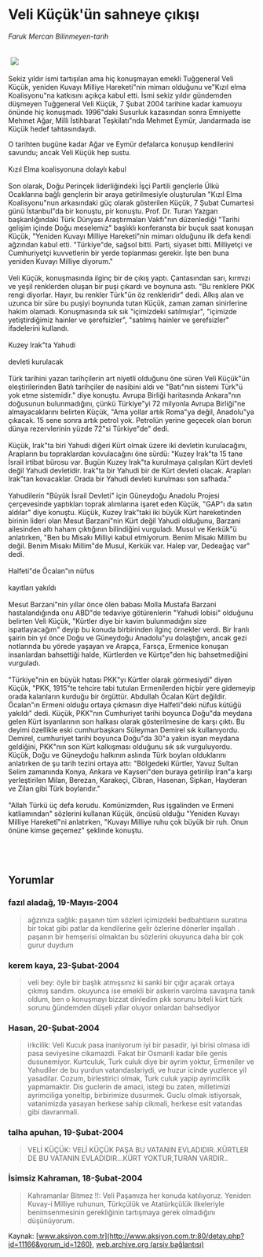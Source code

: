 # Veli Küçük'ün sahneye çıkışı

*Faruk Mercan Bilinmeyen-tarih*

<div>
 <font>
  <img border="0" height="1" src="/web/20050129005012im_/http://www.aksiyon.com.tr/images/blank.gif"/>
 </font>
 <font class="content">
  <p>
   <img border="0" hspace="5" src="http://web.archive.org/web/20050129005012im_/http://www.aksiyon.com.tr/resim/480/64.jpg" vspace="5"/>
  </p>
 </font>
 <font class="content">
  Sekiz yıldır ismi tartışılan ama hiç konuşmayan emekli Tuğgeneral Veli Küçük, yeniden Kuvayı Milliye Hareketi"nin mimarı olduğunu ve"Kızıl elma Koalisyonu"na katkısını açıkça kabul etti. İsmi sekiz yıldır gündemden düşmeyen Tuğgeneral Veli Küçük, 7 Şubat 2004 tarihine kadar kamuoyu önünde hiç konuşmadı. 1996"daki Susurluk kazasından sonra Emniyette Mehmet Ağar, Milli İstihbarat Teşkilatı"nda Mehmet Eymür, Jandarmada ise Küçük hedef tahtasındaydı.
 </font>
 <br/>
 <p>
  <font class="content">
   O tarihten bugüne kadar Ağar ve Eymür defalarca konuşup kendilerini savundu; ancak Veli Küçük hep sustu.
   <br>
    <br>
     Kızıl  Elma koalisyonuna dolaylı kabul
     <br>
      <br>
       Son olarak, Doğu Perinçek liderliğindeki İşçi Partili gençlerle Ülkü Ocaklarına bağlı gençlerin bir araya getirilmesiyle oluşturulan "Kızıl Elma Koalisyonu"nun arkasındaki güç olarak gösterilen Küçük, 7 Şubat Cumartesi günü İstanbul"da bir konuştu, pir konuştu. Prof.  Dr. Turan Yazgan başkanlığındaki Türk Dünyası Araştırmaları Vakfı"nın düzenlediği "Tarihi gelişim içinde Doğu meselemiz" başlıklı konferansta bir buçuk saat konuşan Küçük, "Yeniden Kuvayı Milliye Hareketi"nin mimarı olduğunu ilk defa kendi ağzından kabul etti. "Türkiye"de, sağsol bitti. Parti, siyaset bitti. Milliyetçi ve Cumhuriyetçi kuvvetlerin bir yerde toplanması gerekir. İşte ben buna yeniden Kuvayı Milliye diyorum."
       <br/>
       <br/>
       Veli Küçük, konuşmasında ilginç bir de çıkış yaptı. Çantasından sarı, kırmızı ve yeşil renklerden oluşan bir puşi çıkardı ve boynuna astı. "Bu renklere PKK rengi diyorlar. Hayır, bu renkler Türk"ün öz renkleridir" dedi. Alkış alan ve uzunca bir süre bu puşiyi boynunda tutan Küçük, zaman zaman sinirlerine hakim olamadı. Konuşmasında sık sık "içimizdeki satılmışlar", "içimizde yetiştirdiğimiz hainler ve şerefsizler", "satılmış hainler ve şerefsizler" ifadelerini kullandı.
       <br/>
       <br/>
       Kuzey Irak"ta Yahudi
       <br/>
       <br/>
       devleti kurulacak
       <br/>
       <br/>
       Türk tarihini yazan tarihçilerin art niyetli olduğunu öne süren Veli Küçük"ün eleştirilerinden Batılı tarihçiler de nasibini aldı ve "Batı"nın sistemi Türk"ü yok etme sistemidir." diye konuştu. Avrupa Birliği haritasında Ankara"nın doğusunun bulunmadığını, çünkü Türkiye"yi 72 milyonla Avrupa Birliği"ne almayacaklarını belirten Küçük, "Ama yollar artık Roma"ya değil, Anadolu"ya çıkacak. 15 sene sonra artık petrol yok. Petrolün yerine geçecek olan borun dünya rezervlerinin yüzde 72"si Türkiye"de" dedi.
       <br/>
       <br/>
       Küçük, Irak"ta biri Yahudi diğeri Kürt olmak üzere iki devletin kurulacağını, Arapların bu topraklardan kovulacağını öne sürdü: "Kuzey Irak"ta 15 tane İsrail irtibat bürosu var. Bugün Kuzey Irak"ta kurulmaya çalışılan Kürt devleti değil Yahudi devletidir. Irak"ta bir Yahudi bir de Kürt devleti olacak. Arapları Irak"tan kovacaklar. Orada bir Yahudi devleti kurulması son safhada."
       <br/>
       <br/>
       Yahudilerin "Büyük İsrail Devleti" için Güneydoğu Anadolu Projesi çerçevesinde yaptıkları toprak alımlarına işaret eden Küçük, "GAP"ı da satın aldılar" diye konuştu. Küçük, Kuzey Irak"taki iki büyük Kürt hareketinden birinin lideri olan Mesut Barzani"nin Kürt değil Yahudi olduğunu, Barzani ailesinden altı haham çıktığının bilindiğini vurguladı. Musul ve Kerkük"ü anlatırken, "Ben bu Misakı Milliyi kabul etmiyorum. Benim Misakı Millim bu değil. Benim Misakı Millim"de Musul, Kerkük var. Halep var, Dedeağaç var" dedi.
       <br/>
       <br/>
       Halfeti"de Öcalan"ın nüfus
       <br/>
       <br/>
       kayıtları yakıldı
       <br/>
       <br/>
       Mesut Barzani"nin yıllar önce ölen babası Molla Mustafa Barzani hastalandığında onu ABD"de tedaviye götürenlerin "Yahudi lobisi" olduğunu belirten Veli Küçük, "Kürtler diye bir kavim bulunmadığını size ispatlayacağım" deyip bu konuda birbirinden ilginç örnekler verdi. Bir İranlı şairin bin yıl önce Doğu ve Güneydoğu Anadolu"yu dolaştığını, ancak gezi notlarında bu yörede yaşayan ve Arapça, Farsça, Ermenice konuşan insanlardan bahsettiği halde, Kürtlerden ve Kürtçe"den hiç bahsetmediğini vurguladı.
       <br/>
       <br/>
       "Türkiye"nin en büyük hatası PKK"yı Kürtler olarak görmesiydi" diyen Küçük, "PKK, 1915"te tehcire tabi tutulan Ermenilerden hiçbir yere gidemeyip orada kalanların kurduğu bir örgüttür. Abdullah Öcalan Kürt değildir. Öcalan"ın Ermeni olduğu ortaya çıkmasın diye Halfeti"deki nüfus kütüğü yakıldı" dedi. Küçük, PKK"nın Cumhuriyet tarihi boyunca Doğu"da meydana gelen Kürt isyanlarının son halkası olarak gösterilmesine de karşı çıktı. Bu deyimi özellikle eski cumhurbaşkanı Süleyman Demirel sık kullanıyordu. Demirel, cumhuriyet tarihi boyunca Doğu"da 30"a yakın isyan meydana geldiğini, PKK"nın son Kürt kalkışması olduğunu sık sık vurguluyordu. Küçük, Doğu ve Güneydoğu halkının aslında Türk boyları olduklarını anlatırken de şu tarih tezini ortaya attı: "Bölgedeki Kürtler, Yavuz Sultan Selim zamanında Konya, Ankara ve Kayseri"den buraya getirilip İran"a karşı yerleştirilen Milan, Berezan, Karakeçi, Cibran, Hasenan, Sipkan, Hayderan ve Zilan gibi Türk boylarıdır."
       <br/>
       <br/>
       "Allah Türkü üç defa korudu. Komünizmden, Rus işgalinden ve Ermeni katliamından" sözlerini kullanan Küçük, öncüsü olduğu "Yeniden Kuvayı Milliye Hareketî"ni anlatırken, "Kuvayı Milliye ruhu çok büyük bir ruh. Onun önüne kimse geçemez" şeklinde konuştu.
      </br>
     </br>
    </br>
   </br>
  </font>
 </p>
</div>


## Yorumlar

### fazıl aladağ, 19-Mayıs-2004
> ağzınıza sağlık: 
> paşanın tüm sözleri içimizdeki bedbahtların suratına bir tokat gibi patlar da kendilerine gelir özlerine dönerler inşallah . paşanın bir hemşerisi olmaktan bu sözlerini okuyunca daha bir çok gurur duydum

### kerem kaya, 23-Şubat-2004
> veli bey: 
> öyle bir başlık atmışsınız ki sanki bir çığır açarak ortaya çıkmış sandım. okuyunca ise emekli bir askerin varolma savaşına tanık oldum, ben o konuşmayı bizzat dinledim pkk sorunu biteli kürt türk sorunu ğündemden düşeli yıllar oluyor onlardan bahsediyor

### Hasan, 20-Şubat-2004
> irkcilik: 
> Veli Kucuk pasa inaniyorum iyi bir pasadir, iyi birisi olmasa idi pasa seviyesine cikamazdi. Fakat bir Osmanli kadar bile genis dusunemiyor. Kurtculuk, Turk culuk diye bir ayrim yoktur, Ermeniler ve Yahudiler de bu yurdun vatandaslariydi, ve huzur icinde yuzlerce yil yasadilar. Cozum, birlestirici olmak, Turk culuk yapip ayrimcilik yapmamaktir. Dis guclerin de amaci, istegi bu zaten, milletimizi ayrimciliga yoneltip, birbirimize dusurmek. Guclu olmak istiyorsak, vatanimizda yasayan herkese sahip cikmali, herkese esit vatandas gibi davranmali.

### talha apuhan, 19-Şubat-2004
> VELİ KÜÇÜK: 
> VELİ KÜÇÜK PAŞA BU VATANIN EVLADIDIR..KÜRTLER DE BU VATANIN EVLADIDIR...KÜRT YOKTUR,TURAN VARDIR..

### İsimsiz Kahraman, 18-Şubat-2004
> Kahramanlar Bitmez !!: 
> Veli Paşamıza her konuda katılıyoruz. Yeniden Kuvay-i Milliye ruhunun, Türkçülük ve Atatürkçülük ilkeleriyle benimsenmesinin gerekliğinin tartışmaya gerek olmadığını düşünüyorum.

Kaynak: [www.aksiyon.com.tr](http://www.aksiyon.com.tr:80/detay.php?id=11166&yorum_id=1260), [web.archive.org (arşiv bağlantısı)](http://web.archive.org/web/20050129005012/http://www.aksiyon.com.tr:80/detay.php?id=11166&yorum_id=1260)

